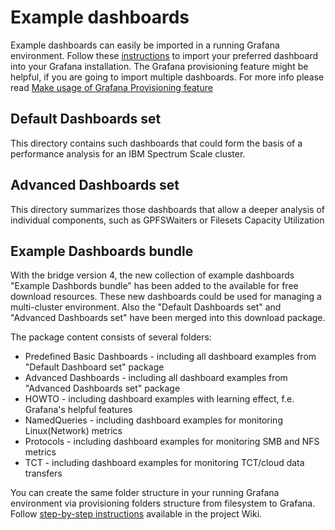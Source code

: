 # Example dashboards

Example dashboards can easily be imported in a running Grafana environment.
Follow these [instructions](https://grafana.com/docs/grafana/latest/reference/export_import/) to import your preferred dashboard into your Grafana installation.
The Grafana provisioning feature might be helpful, if you are going to import multiple dashboards. For more info please read [Make usage of Grafana Provisioning feature](https://github.com/IBM/ibm-spectrum-scale-bridge-for-grafana/wiki/Make-usage-of-Grafana-Provisioning-feature)


## Default Dashboards set

This directory contains such dashboards that could form the basis of a performance analysis for an IBM Spectrum Scale cluster. 


## Advanced Dashboards set

This directory summarizes those dashboards that allow a deeper analysis of individual components, such as GPFSWaiters or Filesets Capacity Utilization


## Example Dashboards bundle

With the bridge version 4, the new collection of example dashboards "Example Dashbords bundle" has been added to the available for free download resources. These new dashboards could be used for managing a multi-cluster environment. Also the "Default Dashboards set" and  "Advanced Dashboards set"  have been merged into this download package.

The package content consists of several folders:

- Predefined Basic Dashboards - including all dashboard examples from "Default Dashboard set" package
- Advanced Dashboards -  including all dashboard examples from "Advanced Dashboards set" package
- HOWTO - including dashboard examples with learning effect, f.e. Grafana's helpful features
- NamedQueries - including dashboard examples for monitoring Linux(Network) metrics
- Protocols - including dashboard examples for monitoring SMB and NFS metrics
- TCT - including dashboard examples for monitoring TCT/cloud data transfers

You can create the same folder structure in your running Grafana environment via provisioning folders structure from filesystem to Grafana.
Follow [step-by-step instructions](https://github.com/IBM/ibm-spectrum-scale-bridge-for-grafana/wiki/Make-usage-of-Grafana-Provisioning-feature#provision-the-example-dashboards-bundle-collection-with-folders-structure-to-grafana) available in the project Wiki.


